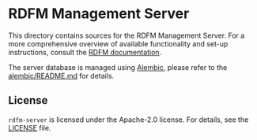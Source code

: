 # RDFM Management Server

This directory contains sources for the RDFM Management Server. For a more comprehensive overview of available functionality and set-up instructions, consult the [RDFM documentation](https://antmicro.github.io/rdfm).

The server database is managed using [Alembic](https://alembic.sqlalchemy.org/), please refer to the [alembic/README.md](alembic/README.md) for details.

## License

`rdfm-server` is licensed under the Apache-2.0 license. For details, see the [LICENSE](LICENSE) file.
